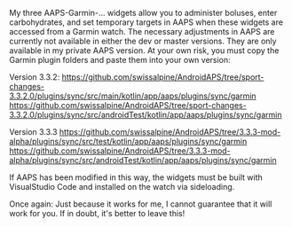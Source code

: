 My three AAPS-Garmin-... widgets allow you to administer boluses, enter carbohydrates, and set temporary targets in AAPS when these widgets are accessed from a Garmin watch.
The necessary adjustments in AAPS are currently not available in either the dev or master versions. They are only available in my private AAPS version.
At your own risk, you must copy the Garmin plugin folders and paste them into your own version:

Version 3.3.2:
https://github.com/swissalpine/AndroidAPS/tree/sport-changes-3.3.2.0/plugins/sync/src/main/kotlin/app/aaps/plugins/sync/garmin
https://github.com/swissalpine/AndroidAPS/tree/sport-changes-3.3.2.0/plugins/sync/src/androidTest/kotlin/app/aaps/plugins/sync/garmin

Version 3.3.3
https://github.com/swissalpine/AndroidAPS/tree/3.3.3-mod-alpha/plugins/sync/src/test/kotlin/app/aaps/plugins/sync/garmin
https://github.com/swissalpine/AndroidAPS/tree/3.3.3-mod-alpha/plugins/sync/src/androidTest/kotlin/app/aaps/plugins/sync/garmin

If AAPS has been modified in this way, the widgets must be built with VisualStudio Code and installed on the watch via sideloading.

Once again: Just because it works for me, I cannot guarantee that it will work for you. If in doubt, it's better to leave this!
